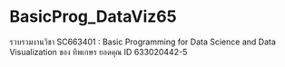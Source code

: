 # BasicProg_DataViz65
รวบรวมงานวิชา SC663401 : Basic Programming for Data Science and Data Visualization ของ ทิพเกษร ยอดคุณ ID 633020442-5
